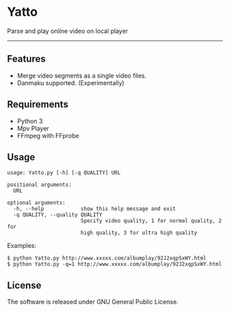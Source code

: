 # Yatto

Parse and play online video on local player

---

## Features

- Merge video segments as a single video files.
- Danmaku supported. (Experimentally)

## Requirements

- Python 3
- Mpv Player
- FFmpeg with FFprobe

## Usage

```shell
usage: Yatto.py [-h] [-q QUALITY] URL

positional arguments:
  URL

optional arguments:
  -h, --help            show this help message and exit
  -q QUALITY, --quality QUALITY
                        Specify video quality, 1 for normal quality, 2 for
                        high quality, 3 for ultra high quality
```

Examples:

```shell
$ python Yatto.py http://www.xxxxx.com/albumplay/92J2xqpSxWY.html
$ python Yatto.py -q=1 http://www.xxxxx.com/albumplay/92J2xqpSxWY.html
```

## License

The software is released under GNU General Public License.
